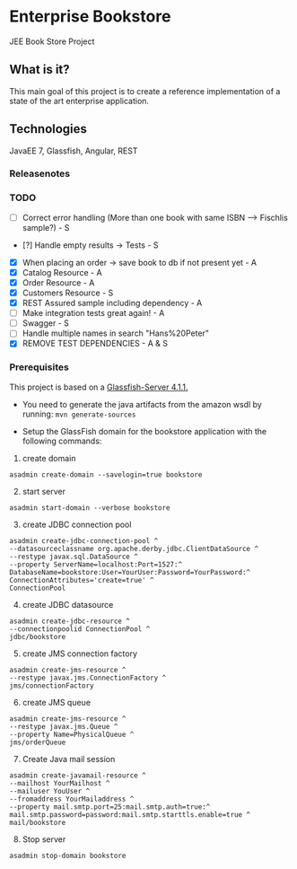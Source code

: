 # Enterprise Bookstore
JEE Book Store Project

## What is it?
This main goal of this project is to create a reference implementation of a state of the art enterprise application.

## Technologies
JavaEE 7, Glassfish, Angular, REST

### Releasenotes



### TODO
- [ ]  Correct error handling (More than one book with same ISBN --> Fischlis sample?) - S
- [?]  Handle empty results -> Tests - S
- [x]  When placing an order -> save book to db if not present yet - A
- [x]  Catalog Resource - A
- [x]  Order Resource - A
- [x]  Customers Resource - S
- [x]  REST Assured sample including dependency - A
- [ ]  Make integration tests great again! - A
- [ ]  Swagger - S
- [ ]  Handle multiple names in search "Hans%20Peter"
- [x]  REMOVE TEST DEPENDENCIES - A & S

### Prerequisites

This project is based on a [Glassfish-Server 4.1.1.](https://javaee.github.io/glassfish/download)

- You need to generate the java artifacts from the amazon wsdl by running: `mvn generate-sources`

- Setup the GlassFish domain for the bookstore application with the following commands:

1. create domain
```
asadmin create-domain --savelogin=true bookstore
```
2. start server
```
asadmin start-domain --verbose bookstore
```
3. create JDBC connection pool
```
asadmin create-jdbc-connection-pool ^
--datasourceclassname org.apache.derby.jdbc.ClientDataSource ^
--restype javax.sql.DataSource ^
--property ServerName=localhost:Port=1527:^
DatabaseName=bookstore:User=YourUser:Password=YourPassword:^
ConnectionAttributes='create=true' ^
ConnectionPool
```
4. create JDBC datasource
```
asadmin create-jdbc-resource ^
--connectionpoolid ConnectionPool ^
jdbc/bookstore
```
5. create JMS connection factory
```
asadmin create-jms-resource ^
--restype javax.jms.ConnectionFactory ^
jms/connectionFactory
```
6. create JMS queue
```
asadmin create-jms-resource ^
--restype javax.jms.Queue ^
--property Name=PhysicalQueue ^
jms/orderQueue
```
7. Create Java mail session
```
asadmin create-javamail-resource ^
--mailhost YourMailhost ^
--mailuser YouUser ^
--fromaddress YourMailaddress ^
--property mail.smtp.port=25:mail.smtp.auth=true:^
mail.smtp.password=password:mail.smtp.starttls.enable=true ^
mail/bookstore
```
8. Stop server
```
asadmin stop-domain bookstore
```````

